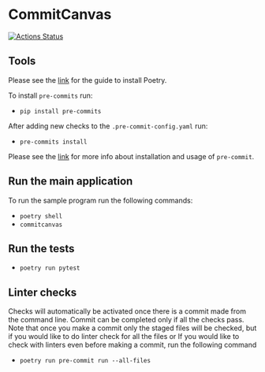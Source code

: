 # CommitCanvas

[![Actions Status](https://github.com/CommittedTeam/CommitCanvas/workflows/build/badge.svg)](https://github.com/CommittedTeam/CommitCanvas/build)

## Tools

Please see the [link](https://python-poetry.org/docs/) for the guide to install Poetry.

To install `pre-commits` run:

- `pip install pre-commits`

After adding new checks to the `.pre-commit-config.yaml` run:

- `pre-commits install`

Please see the [link](https://pre-commit.com/) for more info about installation and usage of `pre-commit`.

## Run the main application

To run the sample program run the following commands:

- `poetry shell`
- `commitcanvas`

## Run the tests

- `poetry run pytest`

## Linter checks

Checks will automatically be activated once there is a commit made from the command line.
Commit can be completed only if all the checks pass. Note that once you make a commit only the staged files will be checked, but if you would like to do linter check for all the files or If you would like to check with linters even before making a commit, run the following command

- `poetry run pre-commit run --all-files`
